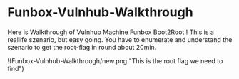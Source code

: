 # Funbox-Vulnhub-Walkthrough
Here is Walkthrough of Vulnhub Machine Funbox Boot2Root ! This is a reallife szenario, but easy going. You have to enumerate and understand the szenario to get the root-flag in round about 20min.

!(Funbox-Vulnhub-Walkthrough/new.png "This is the root flag we need to find")
